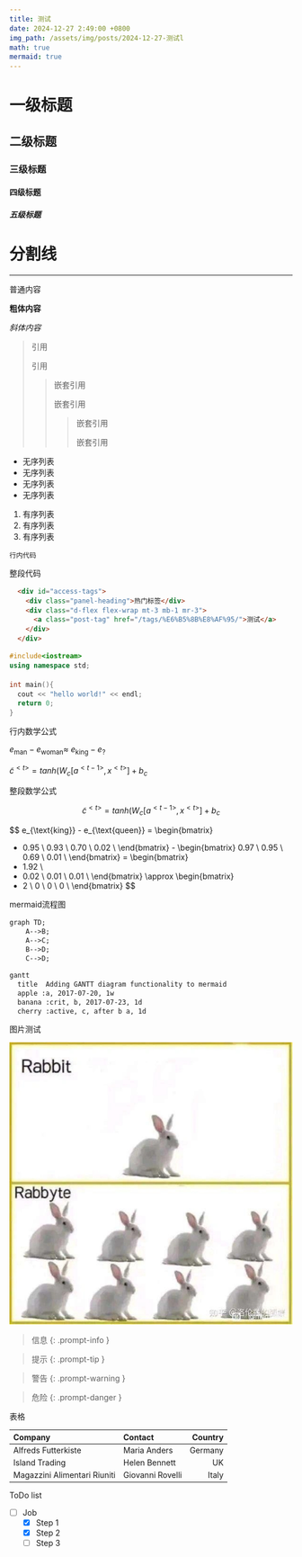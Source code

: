 ```yaml
---
title: 测试
date: 2024-12-27 2:49:00 +0800
img_path: /assets/img/posts/2024-12-27-测试l
math: true
mermaid: true
---
```


# 一级标题
## 二级标题
### 三级标题
#### 四级标题
##### 五级标题

# 分割线
-------------

普通内容

**粗体内容**

*斜体内容*

> 引用
>
> 引用
>
> > 嵌套引用
> >
> > 嵌套引用
> >
> > > 嵌套引用
> > >
> > > 嵌套引用

- 无序列表
- 无序列表
- 无序列表
- 无序列表

1. 有序列表
2. 有序列表
3. 有序列表

`行内代码`

整段代码
```html
  <div id="access-tags">
    <div class="panel-heading">热门标签</div>
    <div class="d-flex flex-wrap mt-3 mb-1 mr-3">
      <a class="post-tag" href="/tags/%E6%B5%8B%E8%AF%95/">测试</a>
    </div>
  </div>
```

```cpp
#include<iostream>
using namespace std;

int main(){
  cout << "hello world!" << endl;
  return 0;
}
```

行内数学公式

$e_{\text{man}}-e_{\text{woman}}\approx\ e_{\text{king}}- e_{?}$

${\tilde{c}}^{< t >} = tanh(W_{c}\left\lbrack a^{< t - 1>},x^{< t >} \right\rbrack +b_{c}$

整段数学公式

$$
{\tilde{c}}^{< t >} = tanh(W_{c}\left\lbrack a^{< t - 1>},x^{< t >} \right\rbrack +b_{c}
$$

$$
e_{\text{king}} - e_{\text{queen}} = \begin{bmatrix}
 - 0.95 \\
     0.93 \\
       0.70 \\
       0.02 \\
       \end{bmatrix} - \begin{bmatrix}
       0.97 \\
       0.95 \\
       0.69 \\
       0.01 \\
       \end{bmatrix} = \begin{bmatrix}
 - 1.92 \\
 - 0.02 \\
     0.01 \\
       0.01 \\
       \end{bmatrix} \approx \begin{bmatrix}
 - 2 \\
     0 \\
       0 \\
       0 \\
       \end{bmatrix}
$$

mermaid流程图

```mermaid
graph TD;
    A-->B;
    A-->C;
    B-->D;
    C-->D;
```

```mermaid
gantt
  title  Adding GANTT diagram functionality to mermaid
  apple :a, 2017-07-20, 1w
  banana :crit, b, 2017-07-23, 1d
  cherry :active, c, after b a, 1d
```

图片测试

![](../assets/img/posts/2024-12-27-测试l/rabbyte.jpg)





> 信息
{: .prompt-info }

> 提示
{: .prompt-tip }

> 警告
{: .prompt-warning }

> 危险
{: .prompt-danger }

表格

| Company                      | Contact          | Country |
|:-----------------------------|:-----------------|--------:|
| Alfreds Futterkiste          | Maria Anders     | Germany |
| Island Trading               | Helen Bennett    | UK      |
| Magazzini Alimentari Riuniti | Giovanni Rovelli | Italy   |


ToDo list

- [ ] Job
  + [x] Step 1
  + [x] Step 2
  + [ ] Step 3
